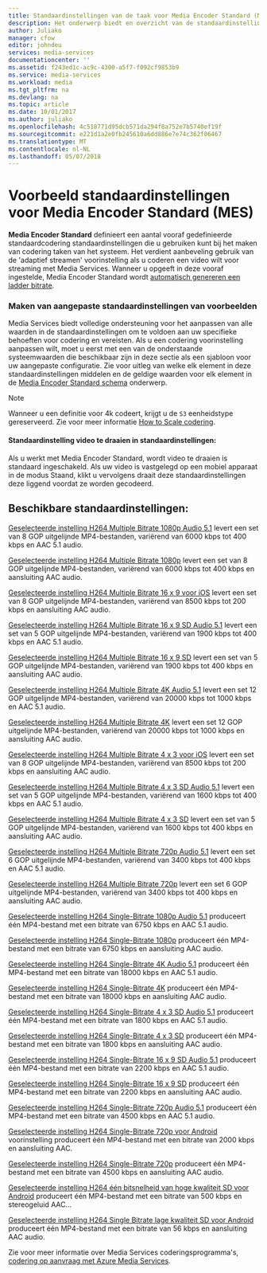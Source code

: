 ```yaml
---
title: Standaardinstellingen van de taak voor Media Encoder Standard (MES) | Microsoft Docs
description: Het onderwerp biedt en overzicht van de standaardinstellingen van de voorbeeld-service is gedefinieerd voor Media Encoder Standard (MES).
author: Juliako
manager: cfow
editor: johndeu
services: media-services
documentationcenter: ''
ms.assetid: f243ed1c-ac9c-4300-a5f7-f092cf9853b9
ms.service: media-services
ms.workload: media
ms.tgt_pltfrm: na
ms.devlang: na
ms.topic: article
ms.date: 10/01/2017
ms.author: juliako
ms.openlocfilehash: 4c518771d95dcb571da294f8a752e7b5740ef19f
ms.sourcegitcommit: e221d1a2e0fb245610a6dd886e7e74c362f06467
ms.translationtype: MT
ms.contentlocale: nl-NL
ms.lasthandoff: 05/07/2018
---
```

# <a name="sample-presets-for-media-encoder-standard-mes"></a>Voorbeeld standaardinstellingen voor Media Encoder Standard (MES)

**Media Encoder Standard** definieert een aantal vooraf gedefinieerde standaardcodering standaardinstellingen die u gebruiken kunt bij het maken van codering taken van het systeem. Het verdient aanbeveling gebruik van de 'adaptief streamen' voorinstelling als u coderen een video wilt voor streaming met Media Services. Wanneer u opgeeft in deze vooraf ingestelde, Media Encoder Standard wordt [automatisch genereren een ladder bitrate](media-services-autogen-bitrate-ladder-with-mes.md). 

### <a name="creating-custom-presets-from-samples"></a>Maken van aangepaste standaardinstellingen van voorbeelden
Media Services biedt volledige ondersteuning voor het aanpassen van alle waarden in de standaardinstellingen om te voldoen aan uw specifieke behoeften voor codering en vereisten. Als u een codering voorinstelling aanpassen wilt, moet u eerst met een van de onderstaande systeemwaarden die beschikbaar zijn in deze sectie als een sjabloon voor uw aangepaste configuratie. Zie voor uitleg van welke elk element in deze standaardinstellingen middelen en de geldige waarden voor elk element in de [Media Encoder Standard schema](media-services-mes-schema.md) onderwerp.  
  
> [!NOTE]
>  Wanneer u een definitie voor 4k codeert, krijgt u de `S3` eenheidstype gereserveerd. Zie voor meer informatie [How to Scale codering](https://azure.microsoft.com/documentation/articles/media-services-portal-encoding-units).  

#### <a name="video-rotation-default-setting-in-presets"></a>Standaardinstelling video te draaien in standaardinstellingen:
Als u werkt met Media Encoder Standard, wordt video te draaien is standaard ingeschakeld. Als uw video is vastgelegd op een mobiel apparaat in de modus Staand, klikt u vervolgens draait deze standaardinstellingen deze liggend voordat ze worden gecodeerd.
 
## <a name="available-presets"></a>Beschikbare standaardinstellingen: 

 [Geselecteerde instelling H264 Multiple Bitrate 1080p Audio 5.1](media-services-mes-preset-H264-Multiple-Bitrate-1080p-Audio-5.1.md) levert een set van 8 GOP uitgelijnde MP4-bestanden, variërend van 6000 kbps tot 400 kbps en AAC 5.1 audio.  
  
 [Geselecteerde instelling H264 Multiple Bitrate 1080p](media-services-mes-preset-H264-Multiple-Bitrate-1080p.md) levert een set van 8 GOP uitgelijnde MP4-bestanden, variërend van 6000 kbps tot 400 kbps en aansluiting AAC audio.  
  
 [Geselecteerde instelling H264 Multiple Bitrate 16 x 9 voor iOS](media-services-mes-preset-H264-Multiple-Bitrate-16x9-for-iOS.md) levert een set van 8 GOP uitgelijnde MP4-bestanden, variërend van 8500 kbps tot 200 kbps en aansluiting AAC audio.  
  
 [Geselecteerde instelling H264 Multiple Bitrate 16 x 9 SD Audio 5.1](media-services-mes-preset-H264-Multiple-Bitrate-16x9-SD-Audio-5.1.md) levert een set van 5 GOP uitgelijnde MP4-bestanden, variërend van 1900 kbps tot 400 kbps en AAC 5.1 audio.  
  
 [Geselecteerde instelling H264 Multiple Bitrate 16 x 9 SD](media-services-mes-preset-H264-Multiple-Bitrate-16x9-SD.md) levert een set van 5 GOP uitgelijnde MP4-bestanden, variërend van 1900 kbps tot 400 kbps en aansluiting AAC audio.  
  
 [Geselecteerde instelling H264 Multiple Bitrate 4K Audio 5.1](media-services-mes-preset-H264-Multiple-Bitrate-4K-Audio-5.1.md) levert een set 12 GOP uitgelijnde MP4-bestanden, variërend van 20000 kbps tot 1000 kbps en AAC 5.1 audio.  
  
 [Geselecteerde instelling H264 Multiple Bitrate 4K](media-services-mes-preset-H264-Multiple-Bitrate-4K.md) levert een set 12 GOP uitgelijnde MP4-bestanden, variërend van 20000 kbps tot 1000 kbps en aansluiting AAC audio.  
  
 [Geselecteerde instelling H264 Multiple Bitrate 4 x 3 voor iOS](media-services-mes-preset-H264-Multiple-Bitrate-4x3-for-iOS.md) levert een set van 8 GOP uitgelijnde MP4-bestanden, variërend van 8500 kbps tot 200 kbps en aansluiting AAC audio.  
  
 [Geselecteerde instelling H264 Multiple Bitrate 4 x 3 SD Audio 5.1](media-services-mes-preset-H264-Multiple-Bitrate-4x3-SD-Audio-5.1.md) levert een set van 5 GOP uitgelijnde MP4-bestanden, variërend van 1600 kbps tot 400 kbps en AAC 5.1 audio.  
  
 [Geselecteerde instelling H264 Multiple Bitrate 4 x 3 SD](media-services-mes-preset-H264-Multiple-Bitrate-4x3-SD.md) levert een set van 5 GOP uitgelijnde MP4-bestanden, variërend van 1600 kbps tot 400 kbps en aansluiting AAC audio.  
  
 [Geselecteerde instelling H264 Multiple Bitrate 720p Audio 5.1](media-services-mes-preset-H264-Multiple-Bitrate-720p-Audio-5.1.md) levert een set 6 GOP uitgelijnde MP4-bestanden, variërend van 3400 kbps tot 400 kbps en AAC 5.1 audio.  
  
 [Geselecteerde instelling H264 Multiple Bitrate 720p](media-services-mes-preset-H264-Multiple-Bitrate-720p.md) levert een set 6 GOP uitgelijnde MP4-bestanden, variërend van 3400 kbps tot 400 kbps en aansluiting AAC audio.  
  
 [Geselecteerde instelling H264 Single-Bitrate 1080p Audio 5.1](media-services-mes-preset-H264-Single-Bitrate-1080p-Audio-5.1.md) produceert één MP4-bestand met een bitrate van 6750 kbps en AAC 5.1 audio.  
  
 [Geselecteerde instelling H264 Single-Bitrate 1080p](media-services-mes-preset-H264-Single-Bitrate-1080p.md) produceert één MP4-bestand met een bitrate van 6750 kbps en aansluiting AAC audio.  
  
 [Geselecteerde instelling H264 Single-Bitrate 4K Audio 5.1](media-services-mes-preset-H264-Single-Bitrate-4K-Audio-5.1.md) produceert één MP4-bestand met een bitrate van 18000 kbps en AAC 5.1 audio.  
  
 [Geselecteerde instelling H264 Single-Bitrate 4K](media-services-mes-preset-H264-Single-Bitrate-4K.md) produceert één MP4-bestand met een bitrate van 18000 kbps en aansluiting AAC audio.  
  
 [Geselecteerde instelling H264 Single-Bitrate 4 x 3 SD Audio 5.1](media-services-mes-preset-H264-Single-Bitrate-4x3-SD-Audio-5.1.md) produceert één MP4-bestand met een bitrate van 1800 kbps en AAC 5.1 audio.  
  
 [Geselecteerde instelling H264 Single-Bitrate 4 x 3 SD](media-services-mes-preset-H264-Single-Bitrate-4x3-SD.md) produceert één MP4-bestand met een bitrate van 1800 kbps en aansluiting AAC audio.  
  
 [Geselecteerde instelling H264 Single-Bitrate 16 x 9 SD Audio 5.1](media-services-mes-preset-H264-Single-Bitrate-16x9-SD-Audio-5.1.md) produceert één MP4-bestand met een bitrate van 2200 kbps en AAC 5.1 audio.  
  
 [Geselecteerde instelling H264 Single-Bitrate 16 x 9 SD](media-services-mes-preset-H264-Single-Bitrate-16x9-SD.md) produceert één MP4-bestand met een bitrate van 2200 kbps en aansluiting AAC audio.  
  
 [Geselecteerde instelling H264 Single-Bitrate 720p Audio 5.1](media-services-mes-preset-H264-Single-Bitrate-720p-Audio-5.1.md) produceert één MP4-bestand met een bitrate van 4500 kbps en AAC 5.1 audio.  
  
 [Geselecteerde instelling H264 Single-Bitrate 720p voor Android](media-services-mes-preset-H264-Single-Bitrate-720p-for-Android.md) voorinstelling produceert één MP4-bestand met een bitrate van 2000 kbps en aansluiting AAC.  
  
 [Geselecteerde instelling H264 Single-Bitrate 720p](media-services-mes-preset-H264-Single-Bitrate-720p.md) produceert één MP4-bestand met een bitrate van 4500 kbps en aansluiting AAC audio.  
  
 [Geselecteerde instelling H264 één bitsnelheid van hoge kwaliteit SD voor Android](media-services-mes-preset-H264-Single-Bitrate-High-Quality-SD-for-Android.md) produceert één MP4-bestand met een bitrate van 500 kbps en stereogeluid AAC...  
  
 [Geselecteerde instelling H264 Single Bitrate lage kwaliteit SD voor Android](media-services-mes-preset-H264-Single-Bitrate-Low-Quality-SD-for-Android.md) produceert één MP4-bestand met een bitrate van 56 kbps en aansluiting AAC audio.  
  
 Zie voor meer informatie over Media Services coderingsprogramma's, [codering op aanvraag met Azure Media Services](https://azure.microsoft.com/documentation/articles/media-services-encode-asset/).
